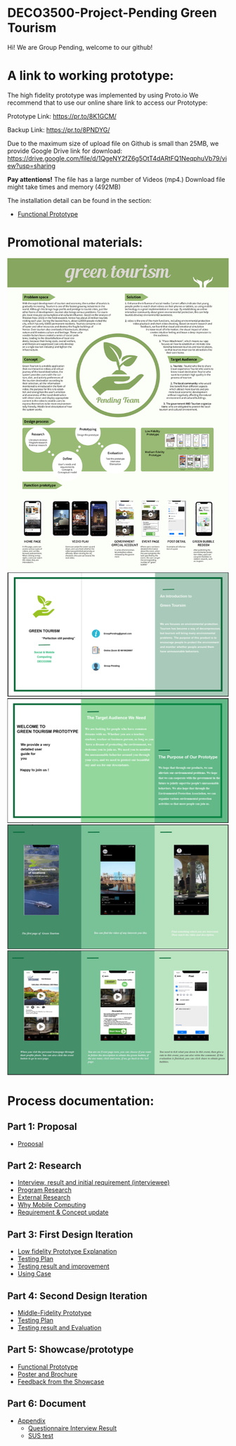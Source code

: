 # DECO3500-Project-Pending Green Tourism

Hi! We are Group Pending, welcome to our github!

# A link to working prototype:
The high fidelity prototype was implemented by using Proto.io
We recommend that to use our online share link to access our Prototype:

Prototype Link:
https://pr.to/8K1GCM/

Backup Link:
https://pr.to/8PNDYG/

Due to the maximum size of upload file on Github is small than 25MB, we provide Google Drive link for download:
https://drive.google.com/file/d/1QgeNY2fZ6g5OtT4dARtFQ1NeqphuVb79/view?usp=sharing

**Pay attentions!** The file has a large number of Videos (mp4.) Download file might take times and memory (492MB)

The installation detail can be found in the section:
* [Functional Prototype](https://github.com/Chen-Jiang042/DECO3500-Project-Pending/wiki/Functional-Prototype)


# Promotional materials:
![1](https://github.com/Chen-Jiang042/DECO3500-Project-Pending/blob/master/images/poster.png)
![2](https://github.com/Chen-Jiang042/DECO3500-Project-Pending/blob/master/images/p1.png)
![3](https://github.com/Chen-Jiang042/DECO3500-Project-Pending/blob/master/images/p2.png)
![4](https://github.com/Chen-Jiang042/DECO3500-Project-Pending/blob/master/images/p3.jpg)
![5](https://github.com/Chen-Jiang042/DECO3500-Project-Pending/blob/master/images/p4.jpg)

# Process documentation:
## Part 1: Proposal

* [Proposal](https://github.com/Chen-Jiang042/DECO3500-Project-Pending/wiki/Part-1:-Proposal)

## Part 2: Research

* [Interview, result and initial requirement (interviewee)](https://github.com/Chen-Jiang042/DECO3500-Project-Pending/wiki/Interview,-result-and-initial-requirement)
* [Program Research ](https://github.com/Chen-Jiang042/DECO3500-Project-Pending/wiki/Program-Research)
* [External Research](https://github.com/Chen-Jiang042/DECO3500-Project-Pending/wiki/Eternal-Research)
* [Why Mobile Computing](https://github.com/Chen-Jiang042/DECO3500-Project-Pending/wiki/Why-Mobile-Computing)
* [Requirement & Concept update](https://github.com/Chen-Jiang042/DECO3500-Project-Pending/wiki/Requirement-&-Concept-urdate)


## Part 3: First Design Iteration

* [Low fidelity Prototype Explanation](https://github.com/Chen-Jiang042/DECO3500-Project-Pending/wiki/Low-fidelity-Prototype-Explanation)
* [Testing Plan](https://github.com/Chen-Jiang042/DECO3500-Project-Pending/wiki/Testing-Plan1)
* [Testing result and improvement](https://github.com/Chen-Jiang042/DECO3500-Project-Pending/wiki/Testing-result-and-improvement)
* [Using Case](https://github.com/Chen-Jiang042/DECO3500-Project-Pending/wiki/Using-Case)

## Part 4: Second Design Iteration

* [Middle-Fidelity Prototype](https://github.com/Chen-Jiang042/DECO3500-Project-Pending/wiki/Middle-Fidelity-Prototype)
* [Testing Plan](https://github.com/Chen-Jiang042/DECO3500-Project-Pending/wiki/Testing-Plan2)
* [Testing result and Evaluation](https://github.com/Chen-Jiang042/DECO3500-Project-Pending/wiki/Testing-result-and-Evaluation)

## Part 5: Showcase/prototype
* [Functional Prototype](https://github.com/Chen-Jiang042/DECO3500-Project-Pending/wiki/Functional-Prototype)
* [Poster and Brochure](https://github.com/Chen-Jiang042/DECO3500-Project-Pending/wiki/Poster-and-Brochure)
* [Feedback from the Showcase](https://github.com/Chen-Jiang042/DECO3500-Project-Pending/wiki/Feedback-from-the-Showcase)

## Part 6: Document
* [Appendix](https://github.com/Chen-Jiang042/DECO3500-Project-Pending/wiki/Appendix)
   * [Questionnaire Interview Result](https://github.com/Chen-Jiang042/DECO3500-Project-Pending/wiki/First-Interview-Questionnaire)
   * [SUS test](https://github.com/Chen-Jiang042/DECO3500-Project-Pending/wiki/SUS-test)
